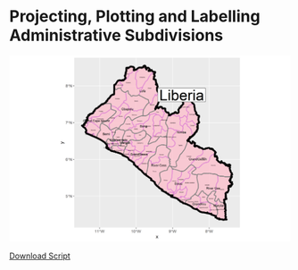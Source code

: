 # Projecting, Plotting and Labelling Administrative Subdivisions

![](liberia.png)

[Download Script](825Script.R)
